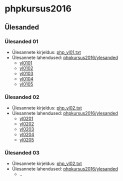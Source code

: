 phpkursus2016
=============

Ülesanded
---------

### Ülesanded 01

* Ülesannete kirjeldus: [php_yl01.txt](http://students.tmk.edu.ee/php/kursus/kodused_ylesanded/php_yl01.txt)
* Ülesannete lahendused: [phpkursus2016/ylesanded](https://github.com/kerakaru/phpkursus2016/tree/master/ylesanded)
    * [yl0101](https://github.com/kerakaru/phpkursus2016/blob/master/ylesanded/yl0101.php)
    * [yl0102](https://github.com/kerakaru/phpkursus2016/blob/master/ylesanded/yl0102.php)
    * [yl0103](https://github.com/kerakaru/phpkursus2016/blob/master/ylesanded/yl0103.php)
    * [yl0104](https://github.com/kerakaru/phpkursus2016/blob/master/ylesanded/yl0104.php)
    * [yl0105](https://github.com/kerakaru/phpkursus2016/blob/master/ylesanded/yl0105.php)

### Ülesanded 02

* Ülesannete kirjeldus: [php_yl02.txt](http://students.tmk.edu.ee/php/kursus/kodused_ylesanded/php_yl02.txt)
* Ülesannete lahendused: [phpkursus2016/ylesanded](https://github.com/kerakaru/phpkursus2016/tree/master/ylesanded)
    * [yl0201](https://github.com/kerakaru/phpkursus2016/blob/master/ylesanded/yl0201.php)
    * [yl0202](https://github.com/kerakaru/phpkursus2016/blob/master/ylesanded/yl0202.php)
    * [yl0203](https://github.com/kerakaru/phpkursus2016/blob/master/ylesanded/yl0203.php)
    * [yl0204](https://github.com/kerakaru/phpkursus2016/blob/master/ylesanded/yl0204.php)
    * [yl0205](https://github.com/kerakaru/phpkursus2016/blob/master/ylesanded/yl0205.php)

### Ülesanded 03

* Ülesannete kirjeldus: [php_yl02.txt](http://students.tmk.edu.ee/php/kursus/kodused_ylesanded/php_yl03.txt)
* Ülesannete lahendused: [phpkursus2016/ylesanded](https://github.com/kerakaru/phpkursus2016/tree/master/ylesanded)
    * ..
